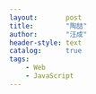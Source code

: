 ```yaml
---
layout:       post
title:        "陶喆"
author:       "汪成"
header-style: text
catalog:      true
tags:
    - Web
    - JavaScript
---
```

